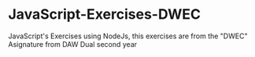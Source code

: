 # JavaScript-Exercises-DWEC
JavaScript's Exercises using NodeJs, this exercises are from the "DWEC" Asignature from DAW Dual second year
